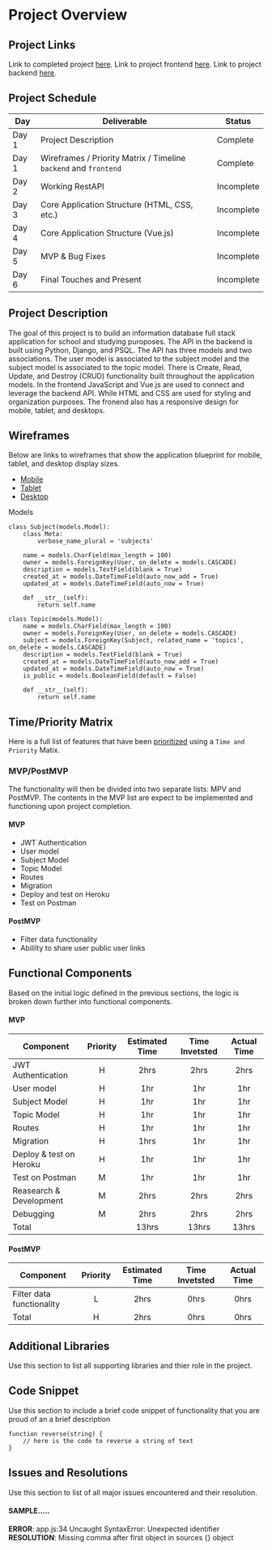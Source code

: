 # Project Overview

## Project Links

Link to completed project [here](https://emp4.netlify.app/#/).
Link to project frontend [here](https://github.com/emestiza/p4frontend).
Link to project backend [here](https://github.com/emestiza/p4backend).

## Project Schedule

|  Day | Deliverable | Status
|---|---| ---|
|Day 1| Project Description | Complete
|Day 1| Wireframes / Priority Matrix / Timeline `backend` and `frontend`| Complete
|Day 2| Working RestAPI | Incomplete
|Day 3| Core Application Structure (HTML, CSS, etc.) | Incomplete
|Day 4| Core Application Structure (Vue.js) | Incomplete
|Day 5| MVP & Bug Fixes | Incomplete
|Day 6| Final Touches and Present | Incomplete

## Project Description

The goal of this project is to build an information database full stack application for school and studying puroposes. The API in the backend is built using Python, Django, and PSQL. The API has three models and two associations. The user model is associated to the subject model and the subject model is associated to the topic model. There is Create, Read, Update, and Destroy (CRUD) functionality built throughout the application models. In the frontend JavaScript and Vue.js are used to connect and leverage the backend API. While HTML and CSS are used for styling and organization purposes. The fronend also has a responsive design for mobile, tablet, and desktops. 

## Wireframes

Below are links to wireframes that show the application blueprint for mobile, tablet, and desktop display sizes.

- [Mobile](https://res.cloudinary.com/dssciwyew/image/upload/v1599931278/Mobile%20P4.png)
- [Tablet](https://res.cloudinary.com/dssciwyew/image/upload/v1599931278/Tablet%20P4.png)
- [Desktop](https://res.cloudinary.com/dssciwyew/image/upload/v1599931278/Desktop%20P4.png)

Models

```
class Subject(models.Model):
    class Meta:
        verbose_name_plural = 'subjects'

    name = models.CharField(max_length = 100)
    owner = models.ForeignKey(User, on_delete = models.CASCADE)
    description = models.TextField(blank = True)
    created_at = models.DateTimeField(auto_now_add = True)
    updated_at = models.DateTimeField(auto_now = True)

    def __str__(self):
        return self.name

class Topic(models.Model):
    name = models.CharField(max_length = 100)
    owner = models.ForeignKey(User, on_delete = models.CASCADE)
    subject = models.ForeignKey(Subject, related_name = 'topics', on_delete = models.CASCADE)
    description = models.TextField(blank = True)
    created_at = models.DateTimeField(auto_now_add = True)
    updated_at = models.DateTimeField(auto_now = True)
    is_public = models.BooleanField(default = False)

    def __str__(self):
        return self.name
```

## Time/Priority Matrix 

Here is a full list of features that have been [prioritized](https://res.cloudinary.com/dssciwyew/image/upload/v1599935146/Priority%20Matrix%20Backend%20P4.png) using a `Time and Priority` Matix. 

### MVP/PostMVP

The functionality will then be divided into two separate lists: MPV and PostMVP.  The contents in the MVP list are expect to be implemented and functioning upon project completion. 

#### MVP

- JWT Authentication
- User model
- Subject Model
- Topic Model
- Routes
- Migration
- Deploy and test on Heroku
- Test on Postman

#### PostMVP 

- Filter data functionality
- Abililty to share user public user links

## Functional Components

Based on the initial logic defined in the previous sections, the logic is broken down further into functional components.

#### MVP
| Component | Priority | Estimated Time | Time Invetsted | Actual Time |
| --- | :---: |  :---: | :---: | :---: |
| JWT Authentication | H | 2hrs | 2hrs | 2hrs|
| User model | H | 1hr | 1hr | 1hr|
| Subject Model | H | 1hr | 1hr | 1hr|
| Topic Model | H | 1hr| 1hr | 1hr |
| Routes | H | 1hr | 1hr | 1hr|
| Migration | H | 1hrs| 1hr | 1hr |
| Deploy & test on Heroku | H | 1hr | 1hr | 1hr|
| Test on Postman | M | 1hr | 1hr | 1hr|
| Reasearch & Development | M | 2hrs | 2hrs | 2hrs|
| Debugging | M | 2hrs | 2hrs | 2hrs|
| Total |  | 13hrs| 13hrs | 13hrs |

#### PostMVP
| Component | Priority | Estimated Time | Time Invetsted | Actual Time |
| --- | :---: |  :---: | :---: | :---: |
| Filter data functionality| L | 2hrs | 0hrs | 0hrs|
| Total | H | 2hrs| 0hrs | 0hrs |

## Additional Libraries
 Use this section to list all supporting libraries and thier role in the project. 

## Code Snippet

Use this section to include a brief code snippet of functionality that you are proud of an a brief description  

```
function reverse(string) {
	// here is the code to reverse a string of text
}
```

## Issues and Resolutions
 Use this section to list of all major issues encountered and their resolution.

#### SAMPLE.....
**ERROR**: app.js:34 Uncaught SyntaxError: Unexpected identifier                                
**RESOLUTION**: Missing comma after first object in sources {} object

